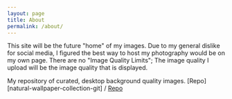 ```yaml
---
layout: page
title: About
permalink: /about/
---
```


This site will be the future "home" of my images. Due to my general dislike for social media, I figured the best way to host my photography would be on my own page. There are no "Image Quality Limits"; The image quality I upload will be the image quality that is displayed.

My repository of curated, desktop background quality images.
[Repo][natural-wallpaper-collection-git] /
[Repo](https://github.com/Can221-ParOS/natural-wallpaper-collection-git)


[jekyll-organization]: https://github.com/jekyll
